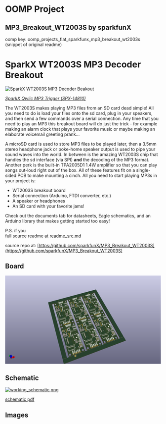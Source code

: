 # OOMP Project  
## MP3_Breakout_WT2003S  by sparkfunX  
  
oomp key: oomp_projects_flat_sparkfunx_mp3_breakout_wt2003s  
(snippet of original readme)  
  
SparkX WT2003S MP3 Decoder Breakout  
========================================  
  
![SparkX WT2003S MP3 Decoder Beakout](https://cdn.sparkfun.com/assets/parts/1/3/0/7/7/14810-MP3_Breakout_WT2003S-01.jpg)  
  
[*SparkX Qwiic MP3 Trigger (SPX-14810)*](https://www.sparkfun.com/products/14810)  
  
The WT2003S makes playing MP3 files from an SD card dead simple! All you need to do is load your files onto the sd card, plug in your speakers, and then send a few commands over a serial connection. Any time that you need to play an MP3 this breakout board will do just the trick - for example making an alarm clock that plays your favorite music or maybe making an elaborate voicemail greeting prank...  
  
A microSD card is used to store MP3 files to be played later, then a 3.5mm stereo headphone jack or poke-home speaker output is used to pipe your sound waves into the world. In between is the amazing WT2003S chip that handles the sd interface (via SPI) **and** the decoding of the MP3 format. Another perk is the built-in TPA2005D1 1.4W amplifier so that you can play songs out-loud right out of the box. All of these features fit on a single-sided PCB to make mounting a cinch. All you need to start playing MP3s in your project is:  
  
- WT2003S breakout board  
- Serial connection (Arduino, FTDI converter, etc.)  
- A speaker or headphones  
- An SD card with your favorite jams!  
  
Check out the documents tab for datasheets, Eagle schematics, and an Arduino library that makes getting started too easy!  
  
P.S. if you   
  full source readme at [readme_src.md](readme_src.md)  
  
source repo at: [https://github.com/sparkfunX/MP3_Breakout_WT2003S](https://github.com/sparkfunX/MP3_Breakout_WT2003S)  
## Board  
  
[![working_3d.png](working_3d_600.png)](working_3d.png)  
## Schematic  
  
[![working_schematic.png](working_schematic_600.png)](working_schematic.png)  
  
[schematic pdf](working_schematic.pdf)  
## Images  
